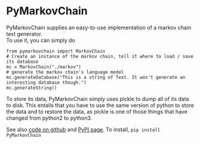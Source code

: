 
PyMarkovChain
=============

PyMarkovChain supplies an easy-to-use implementation of a markov chain text generator.  
To use it, you can simply do

    from pymarkovchain import MarkovChain
    # Create an instance of the markov chain, tell it where to load / save its database
    mc = MarkovChain("./markov")
    # generate the markov chain's language model
    mc.generateDatabase("This is a string of Text. It won't generate an interesting database though.")
    mc.generateString()

To store its data, PyMarkovChain simply uses pickle to dump all of its data to disk.
This entails that you have to use the same version of python to store the data and to
restore the data, as pickle is one of those things that have changed from python2 to python3.

See also [code on github](https://github.com/MaxWagner/PyMarkovChain) and [PyPI page](http://pypi.python.org/pypi/PyMarkovChain/).
To install, `pip install PyMarkovChain`
